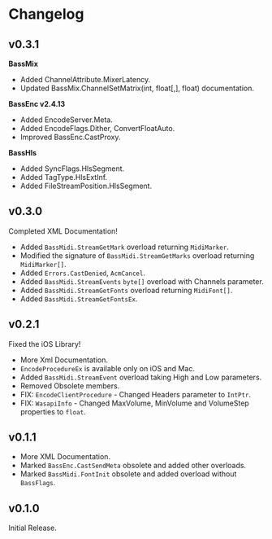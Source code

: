 # Changelog

## v0.3.1
**BassMix**
* Added ChannelAttribute.MixerLatency.
* Updated BassMix.ChannelSetMatrix(int, float[,], float) documentation.

**BassEnc v2.4.13**
* Added EncodeServer.Meta.
* Added EncodeFlags.Dither, ConvertFloatAuto.
* Improved BassEnc.CastProxy.

**BassHls**
* Added SyncFlags.HlsSegment.
* Added TagType.HlsExtInf.
* Added FileStreamPosition.HlsSegment.

## v0.3.0
Completed XML Documentation!

* Added `BassMidi.StreamGetMark` overload returning `MidiMarker`.
* Modified the signature of `BassMidi.StreamGetMarks` overload returning `MidiMarker[]`.
* Added `Errors.CastDenied`, `AcmCancel`.
* Added `BassMidi.StreamEvents` `byte[]` overload with Channels parameter.
* Added `BassMidi.StreamGetFonts` overload returning `MidiFont[]`.
* Added `BassMidi.StreamGetFontsEx`.

## v0.2.1
Fixed the iOS Library!

* More Xml Documentation.
* `EncodeProcedureEx` is available only on iOS and Mac.
* Added `BassMidi.StreamEvent` overload taking High and Low parameters.
* Removed Obsolete members.
* FIX: `EncodeClientProcedure` - Changed Headers parameter to `IntPtr`.
* FIX: `WasapiInfo` - Changed MaxVolume, MinVolume and VolumeStep properties to `float`.

## v0.1.1
* More XML Documentation.
* Marked `BassEnc.CastSendMeta` obsolete and added other overloads.
* Marked `BassMidi.FontInit` obsolete and added overload without `BassFlags`.

## v0.1.0
Initial Release.